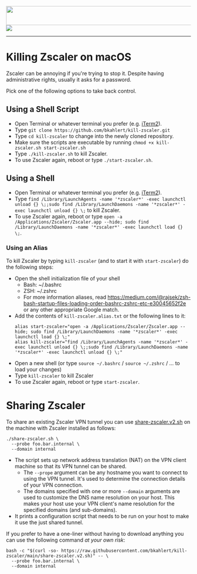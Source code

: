 <a href="https://git.aio.sh/tuff/spotify-badge">
<img src="https://spotify.aio.sh/api/now-playing.svg" width="540" height="52">
</a>

<a href="https://github.com/larsassink">
<img src="https://github-readme-stats.vercel.app/api?username=larsassink&show_icons=true&theme=github_dark&hide_border=true&cache_seconds=3600">
</a>


---

# Killing Zscaler on macOS

Zscaler can be annoying if you're trying to stop it. Despite having administrative rights, usually it asks for a password.

Pick one of the following options to take back control.


## Using a Shell Script

- Open Terminal or whatever terminal you prefer (e.g. [iTerm2](https://iterm2.com/)).
- Type `git clone https://github.com/bkahlert/kill-zscaler.git`
- Type `cd kill-zscaler` to change into the newly cloned repository.
- Make sure the scripts are executable by running `chmod +x kill-zscaler.sh start-zscaler.sh`
- Type `./kill-zscaler.sh` to kill Zscaler.
- To use Zscaler again, reboot or type `./start-zscaler.sh`.

## Using a Shell

- Open Terminal or whatever terminal you prefer (e.g. [iTerm2](https://iterm2.com/)).
- Type `find /Library/LaunchAgents -name '*zscaler*' -exec launchctl unload {} \;;sudo find /Library/LaunchDaemons -name '*zscaler*' -exec launchctl unload {} \;`
to kill Zscaler.
- To use Zscaler again, reboot or
  type `open -a /Applications/Zscaler/Zscaler.app --hide; sudo find /Library/LaunchDaemons -name '*zscaler*' -exec launchctl load {} \;`.

### Using an Alias

To kill Zscaler by typing `kill-zscaler` (and to start it with `start-zscaler`) do the following steps:

- Open the shell initialization file of your shell
  - Bash: ~/.bashrc
  - ZSH: ~/.zshrc
  - For more information aliases, read https://medium.com/@rajsek/zsh-bash-startup-files-loading-order-bashrc-zshrc-etc-e30045652f2e or any other appropriate Google
    match.
- Add the contents of `kill-zscaler.alias.txt` or the following lines to it:
  ```shell
  alias start-zscaler="open -a /Applications/Zscaler/Zscaler.app --hide; sudo find /Library/LaunchDaemons -name '*zscaler*' -exec launchctl load {} \;"
  alias kill-zscaler="find /Library/LaunchAgents -name '*zscaler*' -exec launchctl unload {} \;;sudo find /Library/LaunchDaemons -name '*zscaler*' -exec launchctl unload {} \;"
  ```
- Open a new shell (or type `source ~/.bashrc` / `source ~/.zshrc` / … to load your changes)
- Type `kill-zscaler` to kill Zscaler
- To use Zscaler again, reboot or type `start-zscaler`.


# Sharing Zscaler

To share an existing Zscaler VPN tunnel you can use [share-zscaler.v2.sh](share-zscaler.v2.sh) on the machine
with Zscaler installed as follows:
```shell
./share-zscaler.sh \
  --probe foo.bar.internal \
  --domain internal
```

- The script sets up network address translation (NAT) on the VPN client machine
  so that its VPN tunnel can be shared.
  - The `--prope` argument can be any hostname you want to connect to using the VPN tunnel.
    It's used to determine the connection details of your VPN connection.
  - The domains specified with one or more `--domain` arguments are used to
    customize the DNS name resolution on your host.
    This makes your host use your VPN client's name resolution for the specified domains (and sub-domains).
- It prints a configuration script that needs to be run on your host to make it use the just shared tunnel. 

If you prefer to have a one-liner without having to download anything you can use the following
command *at your own risk*:

```shell
bash -c "$(curl -so- https://raw.githubusercontent.com/bkahlert/kill-zscaler/main/share-zscaler.v2.sh)" -- \
  --probe foo.bar.internal \
  --domain internal
```

